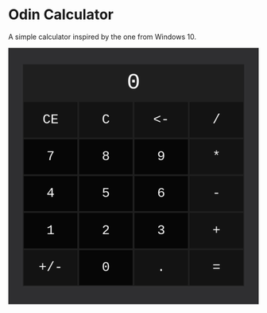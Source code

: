 # Odin Calculator

A simple calculator inspired by the one from Windows 10.

![An image of the calculator](./calculator.png)

